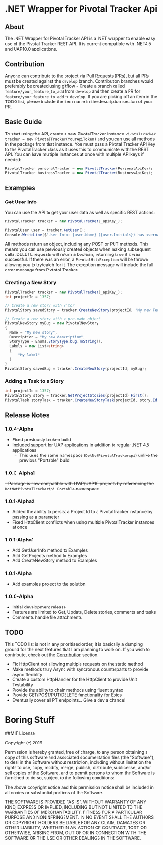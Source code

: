 # .NET Wrapper for Pivotal Tracker Api
## About
The .NET Wrapper for Pivotal Tracker API is a .NET wrapper to enable easy use of the Pivotal Tracker REST API. It is current compatible with .NET4.5 and UAP10.0 applications.

## Contribution
Anyone can contribute to the project via Pull Requests (PRs), but all PRs must be created against the `develop` branch. Contribution branches would preferably be created using gitflow - Create a branch called `feature/your_feature_to_add` from `develop` and then create a PR for `feature/your_feature_to_add` -> `develop`. If you are picking off an item in the TODO list, please include the item name in the description section of your PR.

## Basic Guide
To start using the API, create a new PivotalTracker instance `PivotalTracker tracker = new PivotalTracker(YourApiToken)` and you can use all methods in the package from that instance. You must pass a Pivotal Tracker API Key to the PivotalTracker class as it uses this to communicate with the REST API. You can have multiple instances at once with multiple API keys if needed:
``` C#
PivotalTracker personalTracker = new PivotalTracker(PersonalApiKey);
PivotalTracker businessTracker = new PivotalTracker(BusinessApiKey);
```

## Examples

### Get User Info
You can use the API to get your user data as well as specific REST actions:
``` C#
PivotalTracker tracker = new PivotalTracker(_apiKey_);

PivotalUser user = tracker.GetUser();
Console.WriteLine($"User Info: {user.Name} ({user.Initials}) has username {user.Username} and Email {user.Email}");
```
All methods return an object, including any POST or PUT methods. This means you can use previously created objects when making subsequent calls. DELETE requests will return a boolean, returning `true` if it was successful. If there was an error, a `PivotalHttpException` will be thrown allowing you to try/catch for it. The exception message will include the full error message from Pivtotal Tracker.

### Creating a New Story
``` C#
PivotalTracker tracker = new PivotalTracker(_apiKey_);
int projectId = 1357;

// Create a new story with c'tor
PivotalStory savedStory = tracker.CreateNewStory(projectId, "My new Feature", StoryType.feature, null, "My description");

// Create a new story with a pre-made object
PivotalNewStory myBug = new PivotalNewStory
{
  Name = "My new story",
  Description = "My new description",
  StoryType = Enums.StoryType.bug.ToString(),
  Labels = new List<string>
  {
      "My label"
  }
}
PivotalStory savedBug = tracker.CreateNewStory(projectId, myBug);
```

### Adding a Task to a Story
``` C#
int projectId = 1357;
PivotalStory story = tracker.GetProjectStories(projectId).First();
PivotalTask storyTask = tracker.CreateNewStoryTask(projectId, story.Id, "This is a task");
```

## Release Notes

### 1.0.4-Alpha
- Fixed previously broken build
- Included support for UAP applications in addition to regular .NET 4.5 applications
  - This uses the same namespace (`DotNetPivotalTrackerApi`) unlike the previous "Portable" build

### ~~1.0.3-Alpha1~~
~~- Package is now compatible with UWP/UAP10 projects by referencing the `DotNetPivotalTrackerApi.Portable` namespace~~

### 1.0.1-Alpha2
- Added the ability to persist a Project Id to a PivotalTracker instance by passing as a parameter
- Fixed HttpClient conflicts when using multiple PivotalTracker instances at once

### 1.0.1-Alpha1
- Add GetUserInfo method to Examples
- Add GetProjects method to Examples
- Add CreateNewStory method to Examples

### 1.0.1-Alpha
- Add examples project to the solution

### 1.0.0-Alpha
- Initial development release
- Features are limited to Get, Update, Delete stories, comments and tasks
- Comments handle file attachments

## TODO
This TODO list is not in any prioritised order, it is basically a dumping ground for the next features that I am planning to work on. If you wish to contribute, check out the [Contribution](https://github.com/mbrewerton/DotNetPivotalTrackerApi#contribution) section.

- Fix HttpClient not allowing multiple requests on the static method
- Make methods truly Async with syncronous counterparts to provide async flexiblity
- Create a custom HttpHandler for the HttpClient to provide Unit Testability
- Provide the ability to chain methods using fluent syntax
- Provide GET/POST/PUT/DELETE functionality for Epics
- Eventually cover all PT endpoints... Give a dev a chance!

# Boring Stuff
##MIT License

Copyright (c) 2016

Permission is hereby granted, free of charge, to any person obtaining a copy of this software and associated documentation files (the "Software"), to deal in the Software without restriction, including without limitation the rights to use, copy, modify, merge, publish, distribute, sublicense, and/or sell copies of the Software, and to permit persons to whom the Software is furnished to do so, subject to the following conditions:

The above copyright notice and this permission notice shall be included in all copies or substantial portions of the Software.

THE SOFTWARE IS PROVIDED "AS IS", WITHOUT WARRANTY OF ANY KIND, EXPRESS OR IMPLIED, INCLUDING BUT NOT LIMITED TO THE WARRANTIES OF MERCHANTABILITY, FITNESS FOR A PARTICULAR PURPOSE AND NONINFRINGEMENT. IN NO EVENT SHALL THE AUTHORS OR COPYRIGHT HOLDERS BE LIABLE FOR ANY CLAIM, DAMAGES OR OTHER LIABILITY, WHETHER IN AN ACTION OF CONTRACT, TORT OR OTHERWISE, ARISING FROM, OUT OF OR IN CONNECTION WITH THE SOFTWARE OR THE USE OR OTHER DEALINGS IN THE SOFTWARE.
